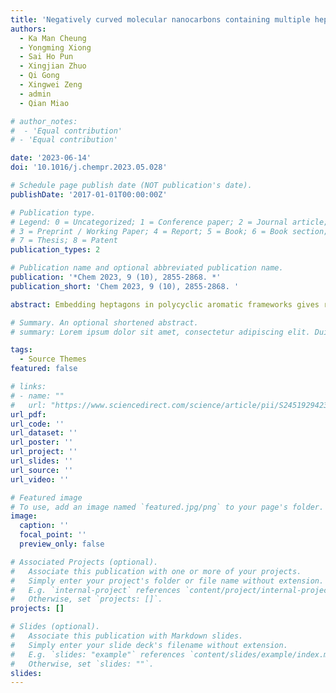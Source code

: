 ```yaml
---
title: 'Negatively curved molecular nanocarbons containing multiple heptagons are enabled by the Scholl reactions of macrocyclic precursors (Chem 2023, 9 (10), 2855-2868. )'
authors:
  - Ka Man Cheung
  - Yongming Xiong
  - Sai Ho Pun
  - Xingjian Zhuo
  - Qi Gong
  - Xingwei Zeng
  - admin
  - Qian Miao

# author_notes:
#  - 'Equal contribution'
# - 'Equal contribution'

date: '2023-06-14'
doi: '10.1016/j.chempr.2023.05.028'

# Schedule page publish date (NOT publication's date).
publishDate: '2017-01-01T00:00:00Z'

# Publication type.
# Legend: 0 = Uncategorized; 1 = Conference paper; 2 = Journal article;
# 3 = Preprint / Working Paper; 4 = Report; 5 = Book; 6 = Book section;
# 7 = Thesis; 8 = Patent
publication_types: 2

# Publication name and optional abbreviated publication name.
publication: '*Chem 2023, 9 (10), 2855-2868. *'
publication_short: 'Chem 2023, 9 (10), 2855-2868. '

abstract: Embedding heptagons in polycyclic aromatic frameworks gives rise to negatively curved molecular nanocarbons, which not only are key fragments of long-sought-after carbon schwarzites but also bring new opportunities to explore unprecedented nanocarbons with interesting properties. This study demonstrates the Scholl reactions of macrocyclic precursors as a general strategy for synthesizing negatively curved molecular nanocarbons containing different numbers of heptagons. The π-backbones containing multiple heptagons are significantly curved and rigid, as revealed by density functional theory calculations and X-ray crystallography. Some of these negatively curved π-backbones are interlocked through both face-to-face and edge-to-face π-π interactions in the crystals. Such unusual π-π interactions have enabled a p-type organic semiconductor, although its hole mobility in the field effect transistors is limited by the amorphous nature of the vacuum-deposited films.

# Summary. An optional shortened abstract.
# summary: Lorem ipsum dolor sit amet, consectetur adipiscing elit. Duis posuere tellus ac convallis placerat. Proin tincidunt magna sed ex sollicitudin condimentum.

tags:
  - Source Themes
featured: false

# links:
# - name: ""
#   url: "https://www.sciencedirect.com/science/article/pii/S2451929423002607"
url_pdf: 
url_code: ''
url_dataset: ''
url_poster: ''
url_project: ''
url_slides: ''
url_source: ''
url_video: ''

# Featured image
# To use, add an image named `featured.jpg/png` to your page's folder.
image:
  caption: ''
  focal_point: ''
  preview_only: false

# Associated Projects (optional).
#   Associate this publication with one or more of your projects.
#   Simply enter your project's folder or file name without extension.
#   E.g. `internal-project` references `content/project/internal-project/index.md`.
#   Otherwise, set `projects: []`.
projects: []

# Slides (optional).
#   Associate this publication with Markdown slides.
#   Simply enter your slide deck's filename without extension.
#   E.g. `slides: "example"` references `content/slides/example/index.md`.
#   Otherwise, set `slides: ""`.
slides:
---
```




